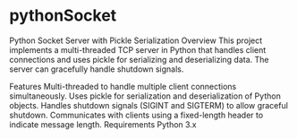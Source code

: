 # pythonSocket

Python Socket Server with Pickle Serialization
Overview
This project implements a multi-threaded TCP server in Python that handles client connections and uses pickle for serializing and deserializing data. The server can gracefully handle shutdown signals.

Features
Multi-threaded to handle multiple client connections simultaneously.
Uses pickle for serialization and deserialization of Python objects.
Handles shutdown signals (SIGINT and SIGTERM) to allow graceful shutdown.
Communicates with clients using a fixed-length header to indicate message length.
Requirements
Python 3.x
